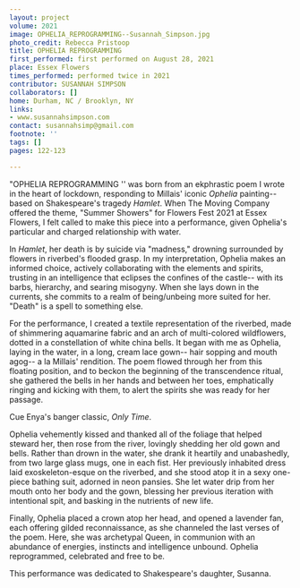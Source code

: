 ```yaml
---
layout: project
volume: 2021
image: OPHELIA_REPROGRAMMING--Susannah_Simpson.jpg
photo_credit: Rebecca Pristoop
title: OPHELIA REPROGRAMMING
first_performed: first performed on August 28, 2021
place: Essex Flowers
times_performed: performed twice in 2021
contributor: SUSANNAH SIMPSON
collaborators: []
home: Durham, NC / Brooklyn, NY
links:
- www.susannahsimpson.com
contact: susannahsimp@gmail.com
footnote: ''
tags: []
pages: 122-123

---
```


"OPHELIA REPROGRAMMING '' was born from an ekphrastic poem I wrote in the heart of lockdown, responding to Millais' iconic *Ophelia* painting-- based on Shakespeare's tragedy *Hamlet*. When The Moving Company offered the theme, "Summer Showers" for Flowers Fest 2021 at Essex Flowers, I felt called to make this piece into a performance, given Ophelia's particular and charged relationship with water. 

In *Hamlet*, her death is by suicide via "madness," drowning surrounded by flowers in riverbed's flooded grasp. In my interpretation, Ophelia makes an informed choice, actively collaborating with the elements and spirits, trusting in an intelligence that eclipses the confines of the castle-- with its barbs, hierarchy, and searing misogyny. When she lays down in the currents, she commits to a realm of being/unbeing more suited for her. "Death" is a spell to something else. 
 
For the performance, I created a textile representation of the riverbed, made of shimmering aquamarine fabric and an arch of multi-colored wildflowers, dotted in a constellation of white china bells. It began with me as Ophelia, laying in the water, in a long, cream lace gown-- hair sopping and mouth agog-- a la Millais' rendition. The poem flowed through her from this floating position, and to beckon the beginning of the transcendence ritual, she gathered the bells in her hands and between her toes, emphatically ringing and kicking with them, to alert the spirits she was ready for her passage.
 
Cue Enya's banger classic, *Only Time*.
 
Ophelia vehemently kissed and thanked all of the foliage that helped steward her, then rose from the river, lovingly shedding her old gown and bells. Rather than drown in the water, she drank it heartily and unabashedly, from two large glass mugs, one in each fist. Her previously inhabited dress laid exoskeleton-esque on the riverbed, and she stood atop it in a sexy one-piece bathing suit, adorned in neon pansies. She let water drip from her mouth onto her body and the gown, blessing her previous iteration with intentional spit, and basking in the nutrients of new life. 
 
Finally, Ophelia placed a crown atop her head, and opened a lavender fan, each offering gilded reconnaissance, as she channeled the last verses of the poem. Here, she was archetypal Queen, in communion with an abundance of energies, instincts and intelligence unbound. Ophelia reprogrammed, celebrated and free to be. 
 
This performance was dedicated to Shakespeare's daughter, Susanna.
